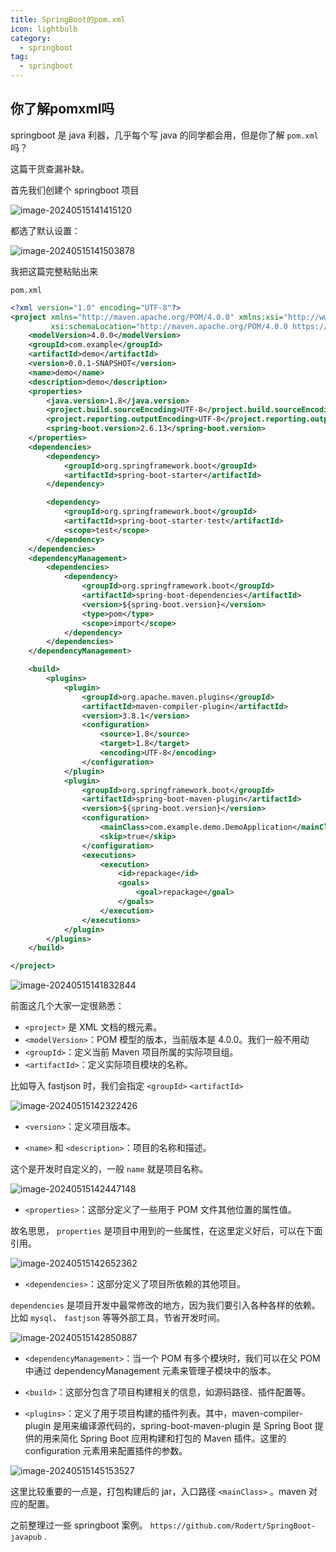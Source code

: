 ```yaml
---
title: SpringBoot的pom.xml
icon: lightbulb
category:
  - springboot
tag:
  - springboot
---
```








## 你了解pomxml吗



springboot 是 java 利器，几乎每个写 java 的同学都会用，但是你了解 `pom.xml` 吗？

这篇干货查漏补缺。

首先我们创建个 springboot 项目

![image-20240515141415120](https://javapub-common-oss.oss-cn-beijing.aliyuncs.com/javapub/202405151414624.png)

都选了默认设置：

![image-20240515141503878](https://javapub-common-oss.oss-cn-beijing.aliyuncs.com/javapub/202405151415315.png)



我把这篇完整粘贴出来

`pom.xml` 

```xml
<?xml version="1.0" encoding="UTF-8"?>
<project xmlns="http://maven.apache.org/POM/4.0.0" xmlns:xsi="http://www.w3.org/2001/XMLSchema-instance"
         xsi:schemaLocation="http://maven.apache.org/POM/4.0.0 https://maven.apache.org/xsd/maven-4.0.0.xsd">
    <modelVersion>4.0.0</modelVersion>
    <groupId>com.example</groupId>
    <artifactId>demo</artifactId>
    <version>0.0.1-SNAPSHOT</version>
    <name>demo</name>
    <description>demo</description>
    <properties>
        <java.version>1.8</java.version>
        <project.build.sourceEncoding>UTF-8</project.build.sourceEncoding>
        <project.reporting.outputEncoding>UTF-8</project.reporting.outputEncoding>
        <spring-boot.version>2.6.13</spring-boot.version>
    </properties>
    <dependencies>
        <dependency>
            <groupId>org.springframework.boot</groupId>
            <artifactId>spring-boot-starter</artifactId>
        </dependency>

        <dependency>
            <groupId>org.springframework.boot</groupId>
            <artifactId>spring-boot-starter-test</artifactId>
            <scope>test</scope>
        </dependency>
    </dependencies>
    <dependencyManagement>
        <dependencies>
            <dependency>
                <groupId>org.springframework.boot</groupId>
                <artifactId>spring-boot-dependencies</artifactId>
                <version>${spring-boot.version}</version>
                <type>pom</type>
                <scope>import</scope>
            </dependency>
        </dependencies>
    </dependencyManagement>

    <build>
        <plugins>
            <plugin>
                <groupId>org.apache.maven.plugins</groupId>
                <artifactId>maven-compiler-plugin</artifactId>
                <version>3.8.1</version>
                <configuration>
                    <source>1.8</source>
                    <target>1.8</target>
                    <encoding>UTF-8</encoding>
                </configuration>
            </plugin>
            <plugin>
                <groupId>org.springframework.boot</groupId>
                <artifactId>spring-boot-maven-plugin</artifactId>
                <version>${spring-boot.version}</version>
                <configuration>
                    <mainClass>com.example.demo.DemoApplication</mainClass>
                    <skip>true</skip>
                </configuration>
                <executions>
                    <execution>
                        <id>repackage</id>
                        <goals>
                            <goal>repackage</goal>
                        </goals>
                    </execution>
                </executions>
            </plugin>
        </plugins>
    </build>

</project>
```



![image-20240515141832844](https://javapub-common-oss.oss-cn-beijing.aliyuncs.com/javapub/202405151418469.png)

前面这几个大家一定很熟悉：

- `<project>` 是 XML 文档的根元素。
- `<modelVersion>`：POM 模型的版本，当前版本是 4.0.0。我们一般不用动
- `<groupId>`：定义当前 Maven 项目所属的实际项目组。
- `<artifactId>`：定义实际项目模块的名称。

比如导入 fastjson 时，我们会指定 `<groupId>` `<artifactId>` 

![image-20240515142322426](https://javapub-common-oss.oss-cn-beijing.aliyuncs.com/javapub/202405151423409.png)

- `<version>`：定义项目版本。

- `<name>` 和 `<description>`：项目的名称和描述。

这个是开发时自定义的，一般 `name` 就是项目名称。

![image-20240515142447148](https://javapub-common-oss.oss-cn-beijing.aliyuncs.com/javapub/202405151424775.png)

- `<properties>`：这部分定义了一些用于 POM 文件其他位置的属性值。

故名思思， `properties` 是项目中用到的一些属性，在这里定义好后，可以在下面引用。

![image-20240515142652362](https://javapub-common-oss.oss-cn-beijing.aliyuncs.com/javapub/202405151426712.png)

- `<dependencies>`：这部分定义了项目所依赖的其他项目。

`dependencies` 是项目开发中最常修改的地方，因为我们要引入各种各样的依赖。比如 `mysql`、 `fastjson` 等等外部工具，节省开发时间。

![image-20240515142850887](https://javapub-common-oss.oss-cn-beijing.aliyuncs.com/javapub/202405151428285.png)

- `<dependencyManagement>`：当一个 POM 有多个模块时，我们可以在父 POM 中通过 dependencyManagement 元素来管理子模块中的版本。

- `<build>`：这部分包含了项目构建相关的信息，如源码路径、插件配置等。

- `<plugins>`：定义了用于项目构建的插件列表。其中，maven-compiler-plugin 是用来编译源代码的，spring-boot-maven-plugin 是 Spring Boot 提供的用来简化 Spring Boot 应用构建和打包的 Maven 插件。这里的 configuration 元素用来配置插件的参数。

![image-20240515145153527](https://javapub-common-oss.oss-cn-beijing.aliyuncs.com/javapub/202405151451493.png)

这里比较重要的一点是，打包构建后的 jar，入口路径 `<mainClass>` 。maven 对应的配置。

之前整理过一些 springboot 案例。 `https://github.com/Rodert/SpringBoot-javapub` . 




